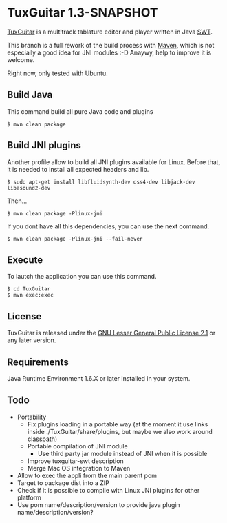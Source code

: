 TuxGuitar 1.3-SNAPSHOT
======================

[TuxGuitar](http://tuxguitar.herac.com.ar/) is a multitrack tablature editor and player written in Java [SWT](http://www.eclipse.org/swt/).

This branch is a full rework of the build process with [Maven](http://http://maven.apache.org/), which is not especially a good idea for JNI modules :-D Anaywy, help to improve it is welcome.

Right now, only tested with Ubuntu.

Build Java
----------

This command build all pure Java code and plugins

    $ mvn clean package

Build JNI plugins
-----------------

Another profile allow to build all JNI plugins available for Linux.
Before that, it is needed to install all expected headers and lib.

    $ sudo apt-get install libfluidsynth-dev oss4-dev libjack-dev libasound2-dev

Then...

    $ mvn clean package -Plinux-jni

If you dont have all this dependencies, you can use the next command.

    $ mvn clean package -Plinux-jni --fail-never

Execute
-------

To lautch the application you can use this command.

    $ cd TuxGuitar
    $ mvn exec:exec

License
-------
TuxGuitar is released under the [GNU Lesser General Public License 2.1](http://www.gnu.org/licenses/lgpl-2.1.html) or any later version.

Requirements
------------
Java Runtime Environment 1.6.X or later installed in your system.

Todo
----

* Portability
    * Fix plugins loading in a portable way (at the moment it use links inside ./TuxGuitar/share/plugins, but maybe we also work around classpath)
    * Portable compilation of JNI module
        * Use third party jar module instead of JNI when it is possible
    * Improve tuxguitar-swt description
    * Merge Mac OS integration to Maven
* Allow to exec the appli from the main parent pom
* Target to package dist into a ZIP
* Check if it is possible to compile with Linux JNI plugins for other platform
* Use pom name/description/version to provide java plugin name/description/version?
